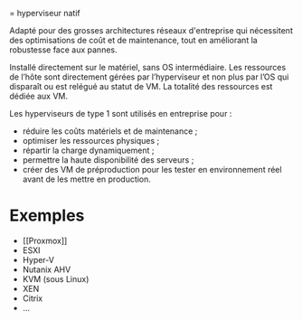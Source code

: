= hyperviseur natif

Adapté pour des grosses architectures réseaux d'entreprise qui nécessitent des optimisations de coût et de maintenance, tout en améliorant la robustesse face aux pannes.

Installé directement sur le matériel, sans OS intermédiaire. 
Les ressources de l’hôte sont directement gérées par l’hyperviseur et non plus par l’OS qui disparaît ou est relégué au statut de VM. La totalité des ressources est dédiée aux VM.

Les hyperviseurs de type 1 sont utilisés en entreprise pour  :
-   réduire les coûts matériels et de maintenance ;
-   optimiser les ressources physiques ;
-   répartir la charge dynamiquement ;
-   permettre la haute disponibilité des serveurs ;
-   créer des VM de préproduction pour les tester en environnement réel avant de les mettre en production.

# Exemples

- [[Proxmox]]
- ESXI
- Hyper-V
- Nutanix AHV
- KVM (sous Linux)
- XEN
- Citrix
- ...